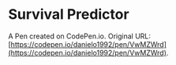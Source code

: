 # Survival Predictor

A Pen created on CodePen.io. Original URL: [https://codepen.io/danielo1992/pen/VwMZWrd](https://codepen.io/danielo1992/pen/VwMZWrd).


